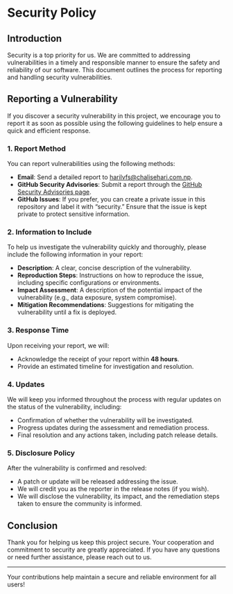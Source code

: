 # Security Policy

## Introduction

Security is a top priority for us. We are committed to addressing vulnerabilities in a timely and responsible manner to ensure the safety and reliability of our software. This document outlines the process for reporting and handling security vulnerabilities.

## Reporting a Vulnerability

If you discover a security vulnerability in this project, we encourage you to report it as soon as possible using the following guidelines to help ensure a quick and efficient response.

### 1. Report Method

You can report vulnerabilities using the following methods:
- **Email**: Send a detailed report to [harilvfs@chalisehari.com.np](mailto:harilvfs@chalisehari.com.np).
- **GitHub Security Advisories**: Submit a report through the [GitHub Security Advisories page](https://github.com/harilvfs/dwm/security/advisories/new).
- **GitHub Issues**: If you prefer, you can create a private issue in this repository and label it with “security.” Ensure that the issue is kept private to protect sensitive information.

### 2. Information to Include

To help us investigate the vulnerability quickly and thoroughly, please include the following information in your report:
- **Description**: A clear, concise description of the vulnerability.
- **Reproduction Steps**: Instructions on how to reproduce the issue, including specific configurations or environments.
- **Impact Assessment**: A description of the potential impact of the vulnerability (e.g., data exposure, system compromise).
- **Mitigation Recommendations**: Suggestions for mitigating the vulnerability until a fix is deployed.

### 3. Response Time

Upon receiving your report, we will:
- Acknowledge the receipt of your report within **48 hours**.
- Provide an estimated timeline for investigation and resolution.

### 4. Updates

We will keep you informed throughout the process with regular updates on the status of the vulnerability, including:
- Confirmation of whether the vulnerability will be investigated.
- Progress updates during the assessment and remediation process.
- Final resolution and any actions taken, including patch release details.

### 5. Disclosure Policy

After the vulnerability is confirmed and resolved:
- A patch or update will be released addressing the issue.
- We will credit you as the reporter in the release notes (if you wish).
- We will disclose the vulnerability, its impact, and the remediation steps taken to ensure the community is informed.

## Conclusion

Thank you for helping us keep this project secure. Your cooperation and commitment to security are greatly appreciated. If you have any questions or need further assistance, please reach out to us.

---

Your contributions help maintain a secure and reliable environment for all users!

